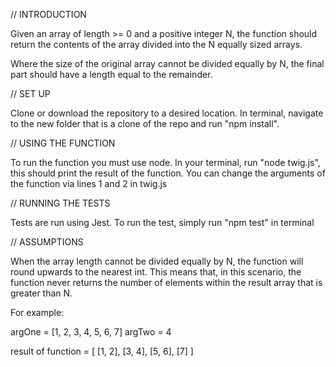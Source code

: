 // INTRODUCTION

Given an array of length >= 0 and a positive integer N, the function should return the contents of the array divided into the N equally sized arrays.

Where the size of the original array cannot be divided equally by N, the final part should have a length equal to the remainder.

// SET UP

Clone or download the repository to a desired location. In terminal, navigate to the new folder that is a clone of the repo and run "npm install".

// USING THE FUNCTION

To run the function you must use node. In your terminal, run "node twig.js", this should print the result of the function. You can change the arguments of the function via lines 1 and 2 in twig.js

// RUNNING THE TESTS

Tests are run using Jest. To run the test, simply run "npm test" in terminal

// ASSUMPTIONS

When the array length cannot be divided equally by N, the function will round upwards to the nearest int. This means that, in this scenario, the function never returns the number of elements within the result array that is greater than N.

For example:

argOne = [1, 2, 3, 4, 5, 6, 7]
argTwo = 4

result of function = [ [1, 2], [3, 4], [5, 6], [7] ]
